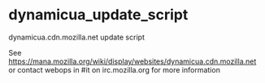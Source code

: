 dynamicua_update_script
=======================

dynamicua.cdn.mozilla.net update script

See https://mana.mozilla.org/wiki/display/websites/dynamicua.cdn.mozilla.net or contact webops in #it on irc.mozilla.org for more information
